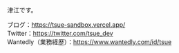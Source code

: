 津江です。  
  

ブログ：https://tsue-sandbox.vercel.app/  
Twitter：https://twitter.com/tsue_dev  
Wantedly（業務経歴）：https://www.wantedly.com/id/tsue

